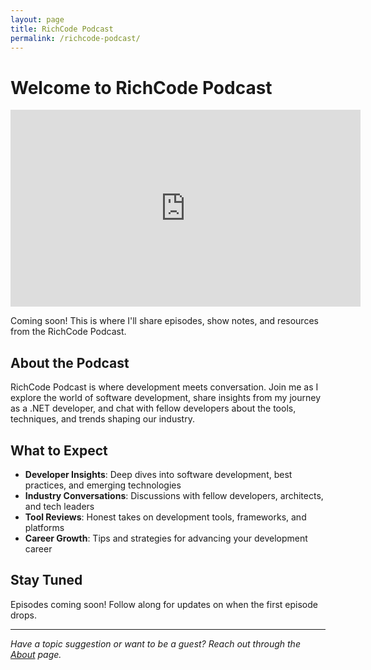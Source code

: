 ```yaml
---
layout: page
title: RichCode Podcast
permalink: /richcode-podcast/
---
```


# Welcome to RichCode Podcast

<div class="video-container">
  <iframe width="560" height="315" src="https://www.youtube.com/embed/t13ecZsfsPU" title="RichCode Podcast Introduction" frameborder="0" allowfullscreen></iframe>
</div>

Coming soon! This is where I'll share episodes, show notes, and resources from the RichCode Podcast.

## About the Podcast

RichCode Podcast is where development meets conversation. Join me as I explore the world of software development, share insights from my journey as a .NET developer, and chat with fellow developers about the tools, techniques, and trends shaping our industry.

## What to Expect

- **Developer Insights**: Deep dives into software development, best practices, and emerging technologies
- **Industry Conversations**: Discussions with fellow developers, architects, and tech leaders
- **Tool Reviews**: Honest takes on development tools, frameworks, and platforms
- **Career Growth**: Tips and strategies for advancing your development career

## Stay Tuned

Episodes coming soon! Follow along for updates on when the first episode drops.

---

*Have a topic suggestion or want to be a guest? Reach out through the [About](/about/) page.* 